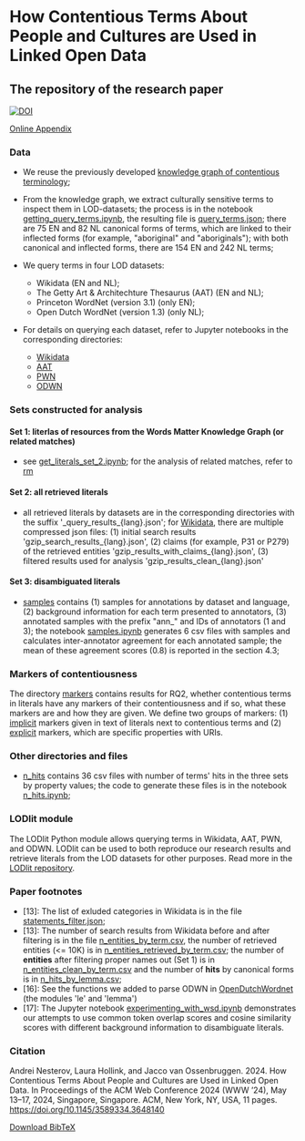 # How Contentious Terms About People and Cultures are Used in Linked Open Data
## The repository of the research paper

[![DOI](https://zenodo.org/badge/DOI/10.5281/zenodo.10685532.svg)](https://doi.org/10.5281/zenodo.10685532)

[Online Appendix](https://cultural-ai.github.io/ContentiousTermsLOD)

### Data

* We reuse the previously developed [knowledge graph of contentious terminology](https://doi.org/10.1007/978-3-031-33455-9_30);
* From the knowledge graph, we extract culturally sensitive terms to inspect them in LOD-datasets; the process is in the notebook [getting_query_terms.ipynb](getting_query_terms.ipynb), the resulting file is [query_terms.json](query_terms.json); there are 75 EN and 82 NL canonical forms of terms, which are linked to their inflected forms (for example, "aboriginal" and "aboriginals"); with both canonical and inflected forms, there are 154 EN and 242 NL terms;
* We query terms in four LOD datasets:
  * Wikidata (EN and NL);
  * The Getty Art & Architechture Thesaurus (AAT) (EN and NL);
  * Princeton WordNet (version 3.1) (only EN);
  * Open Dutch WordNet (version 1.3) (only NL);
  
* For details on querying each dataset, refer to Jupyter notebooks in the corresponding directories:
  * [Wikidata](Wikidata)
  * [AAT](AAT)
  * [PWN](PWN)
  * [ODWN](ODWN)

### Sets constructed for analysis

  #### Set 1: literlas of resources from the Words Matter Knowledge Graph (or related matches)
  * see [get_literals_set_2.ipynb](get_literals_set_2.ipynb); for the analysis of related matches, refer to [rm](rm)
  #### Set 2: all retrieved literals
  * all retrieved literals by datasets are in the corresponding directories with the suffix '\_query_results_{lang}.json'; for [Wikidata](Wikidata), there are multiple compressed json files: (1) initial search results 'gzip_search_results_{lang}.json', (2) claims (for example, P31 or P279) of the retrieved entities 'gzip_results_with_claims_{lang}.json', (3) filtered results used for analysis 'gzip_results_clean_{lang}.json'
  #### Set 3: disambiguated literals
  * [samples](samples) contains (1) samples for annotations by dataset and language, (2) background information for each term presented to annotators, (3) annotated samples with the prefix "ann_" and IDs of annotators (1 and 3); the notebook [samples.ipynb](samples.ipynb) generates 6 csv files with samples and calculates inter-annotator agreement for each annotated sample; the mean of these agreement scores (0.8) is reported in the section 4.3; 


### Markers of contentiousness

The directory [markers](markers) contains results for RQ2, whether contentious terms in literals have any markers of their contentiousness and if so, what these markers are and how they are given. We define two groups of markers: (1) [implicit](markers/implicit) markers given in text of literals next to contentious terms and (2) [explicit](markers/explicit) markers, which are specific properties with URIs.

### Other directories and files

* [n_hits](n_hits) contains 36 csv files with number of terms' hits in the three sets by property values; the code to generate these files is in the notebook [n_hits.ipynb](n_hits.ipynb);

### LODlit module

The LODlit Python module allows querying terms in Wikidata, AAT, PWN, and ODWN.
LODlit can be used to both reproduce our research results and retrieve literals from the LOD datasets for other purposes.
Read more in the [LODlit repository](https://github.com/cultural-ai/LODlit).
  
### Paper footnotes

* \[13]: The list of exluded categories in Wikidata is in the file [statements_filter.json](Wikidata/statements_filter.json);
* \[13]: The number of search results from Wikidata before and after filtering is in the file [n_entities_by_term.csv](Wikidata/n_entities_by_term.csv), the number of retrieved entities (<= 10K) is in [n_entities_retrieved_by_term.csv](Wikidata/n_entities_retrieved_by_term.csv); the number of **entities** after filtering proper names out (Set 1) is in [n_entities_clean_by_term.csv](Wikidata/n_entities_clean_by_term.csv) and the number of **hits** by canonical forms is in [n_hits_by_lemma.csv](Wikidata/n_hits_by_lemma.csv);
* \[16]: See the functions we added to parse ODWN in [OpenDutchWordnet](https://github.com/cultural-ai/OpenDutchWordnet) (the modules 'le' and 'lemma')
* \[17]: The Jupyter notebook [experimenting_with_wsd.ipynb](cs/experimenting_with_wsd.ipynb) demonstrates our attempts to use common token overlap scores and cosine similarity scores with different background information to disambiguate literals.

### Citation

Andrei Nesterov, Laura Hollink, and Jacco van Ossenbruggen. 2024. How Contentious Terms About People and Cultures are Used in Linked Open Data. In Proceedings of the ACM Web Conference 2024 (WWW ’24), May 13–17, 2024, Singapore, Singapore. ACM, New York, NY, USA, 11 pages. https://doi.org/10.1145/3589334.3648140

[Download BibTeX](ContentiousTermsLOD.bib)
